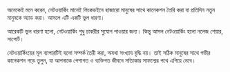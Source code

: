 অনেকেই মনে করেন, নেটওয়ার্কিং মানেই লিংকডইনে হাজারো মানুষের সাথে কানেকশন তৈরি করা বা প্রতিদিন নতুন মানুষকে অ্যাড করা। আসলে এটি একটি ভুল ধারণা। 

আরেকটি ভুল ধারণা হলো, নেটওয়ার্কিং শুধু চাকরীর সুযোগ পাওয়ার জন্য। কিন্তু আসল নেটওয়ার্কিং হলো নলেজ শেয়ার, সাপোর্ট। 

নেটওয়ার্কিংয়ের মূল ব্যাপারটিই হলো সম্পর্ক তৈরী করা, অযথা সংখ্যায বৃদ্ধি নয়। তাই সঠিক মানুষের সাথে গভীর কানেকশন গড়ে তুলুন, যা আপনাকে পেশাগত ও ব্যক্তিগত জীবনে সত্যিকার সাফল্যের পথে এগিয়ে নেবে।
